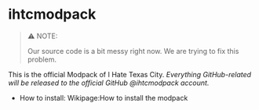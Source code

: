 # ihtcmodpack
> ⚠️ NOTE:
>
> Our source code is a bit messy right now. We are trying to fix this problem.

This is the official Modpack of I Hate Texas City.
_Everything GitHub-related will be released to the official GitHub @ihtcmodpack account._

* How to install: Wikipage:How to install the modpack
